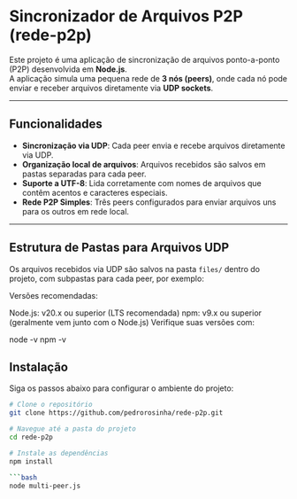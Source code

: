 # Sincronizador de Arquivos P2P (rede-p2p)

Este projeto é uma aplicação de sincronização de arquivos ponto-a-ponto (P2P) desenvolvida em **Node.js**.  
A aplicação simula uma pequena rede de **3 nós (peers)**, onde cada nó pode enviar e receber arquivos diretamente via **UDP sockets**.

---

## Funcionalidades

- **Sincronização via UDP**: Cada peer envia e recebe arquivos diretamente via UDP.
- **Organização local de arquivos**: Arquivos recebidos são salvos em pastas separadas para cada peer.
- **Suporte a UTF-8**: Lida corretamente com nomes de arquivos que contêm acentos e caracteres especiais.
- **Rede P2P Simples**: Três peers configurados para enviar arquivos uns para os outros em rede local.
---

## Estrutura de Pastas para Arquivos UDP

Os arquivos recebidos via UDP são salvos na pasta `files/` dentro do projeto, com subpastas para cada peer, por exemplo:

Versões recomendadas:

Node.js: v20.x ou superior (LTS recomendada)
npm: v9.x ou superior (geralmente vem junto com o Node.js)
Verifique suas versões com:

node -v
npm -v

## Instalação

Siga os passos abaixo para configurar o ambiente do projeto:

```bash
# Clone o repositório
git clone https://github.com/pedrorosinha/rede-p2p.git

# Navegue até a pasta do projeto
cd rede-p2p

# Instale as dependências
npm install

```bash
node multi-peer.js